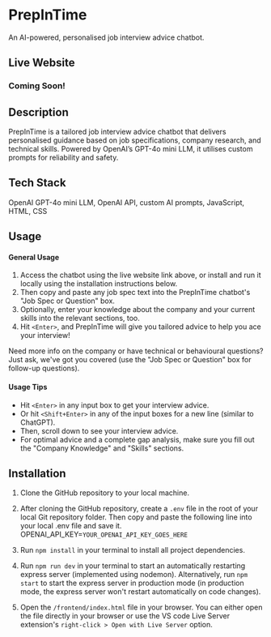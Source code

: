 # PrepInTime

An AI-powered, personalised job interview advice chatbot.

## Live Website

### Coming Soon!

## Description

PrepInTime is a tailored job interview advice chatbot that delivers personalised guidance based on job specifications, company research, and technical skills. Powered by OpenAI’s GPT-4o mini LLM, it utilises custom prompts for reliability and safety.

## Tech Stack

OpenAI GPT-4o mini LLM, OpenAI API, custom AI prompts, JavaScript, HTML, CSS

## Usage

#### General Usage

1. Access the chatbot using the live website link above, or install and run it locally using the installation instructions below.
2. Then copy and paste any job spec text into the PrepInTime chatbot's "Job Spec or Question" box.
3. Optionally, enter your knowledge about the company and your current skills into the relevant sections, too.
4. Hit `<Enter>`, and PrepInTime will give you tailored advice to help you ace your interview!

Need more info on the company or have technical or behavioural questions?  
Just ask, we've got you covered (use the "Job Spec or Question" box for follow-up questions).

#### Usage Tips

- Hit `<Enter>` in any input box to get your interview advice.
- Or hit `<Shift+Enter>` in any of the input boxes for a new line (similar to ChatGPT).
- Then, scroll down to see your interview advice.
- For optimal advice and a complete gap analysis, make sure you fill out the "Company Knowledge" and "Skills" sections.

## Installation

1. Clone the GitHub repository to your local machine.

2. After cloning the GitHub repository, create a `.env` file in the root of your local Git repository folder. Then copy and paste the following line into your local .env file and save it.
   OPENAI_API_KEY=`YOUR_OPENAI_API_KEY_GOES_HERE`

3. Run `npm install` in your terminal to install all project dependencies.

4. Run `npm run dev` in your terminal to start an automatically restarting express server (implemented using nodemon). Alternatively, run `npm start` to start the express server in production mode (in production mode, the express server won't restart automatically on code changes).

5. Open the `/frontend/index.html` file in your browser. You can either open the file directly in your browser or use the VS code Live Server extension's `right-click > Open with Live Server` option.
